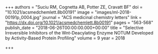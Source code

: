 +++
authors = "Suciu RM, Cognetta AB, Potter ZE, Cravatt BF"
doi = "10.1021/acsmedchemlett.8b00191"
image = "images/ml-2018-00191p_0004.jpg"
journal = "ACS medicinal chemistry letters"
link = "https://dx.doi.org/10.1021/acsmedchemlett.8b00191"
pages = "563-568"
publish_date = "2018-06-26T00:00:00.000+00:00"
title = "Selective Irreversible Inhibitors of the Wnt-Deacylating Enzyme NOTUM Developed by Activity-Based Protein Profiling"
volume = 9
year = 2018

+++
